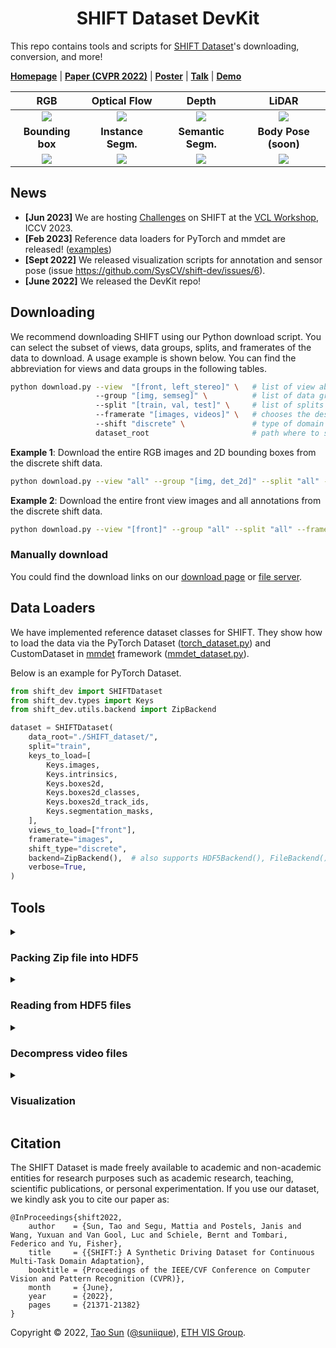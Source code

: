 <h1 align="center"> SHIFT Dataset DevKit </h1>

This repo contains tools and scripts for [SHIFT Dataset](https://www.vis.xyz/shift/)'s downloading, conversion, and more!

[**Homepage**](https://www.vis.xyz/shift) | [**Paper (CVPR 2022)**](https://arxiv.org/abs/2206.08367) | [**Poster**](https://github.com/SysCV/shift-dev/blob/main/assert/Poster%20SHIFT.pdf) | [**Talk**](https://www.youtube.com/watch?v=q39gJveIhRc) | [**Demo**](https://www.youtube.com/watch?v=BsqGrDd2Kzw)


<div align="center">
<div></div>

| **RGB**          |    **Optical Flow**    | **Depth**   | **LiDAR** |
|:----------------:|:----------------:|:----------------:|:---------:|
|  <img src="assert/figures/img.png">                |       <img src="assert/figures/flow.png">     |   <img src="assert/figures/depth.png">                       |   <img src="assert/figures/lidar.png" >         |
|   **Bounding box** | **Instance Segm.** | **Semantic Segm.**  | **Body Pose (soon)**  |
|   <img src="assert/figures/bbox2d.png">                 |     <img src="assert/figures/ins.png">            |         <img src="assert/figures/seg.png">           |       <img src="assert/figures/pose.png">      |

</div>



## News
- **[Jun 2023]** We are hosting [Challenges](https://wvcl.vis.xyz/challenges) on SHIFT at the [VCL Workshop](https://wvcl.vis.xyz/), ICCV 2023. 
- **[Feb 2023]** Reference data loaders for PyTorch and mmdet are released! ([examples](https://github.com/SysCV/shift-dev/blob/main/examples))
- **[Sept 2022]** We released visualization scripts for annotation and sensor pose (issue https://github.com/SysCV/shift-dev/issues/6).
- **[June 2022]** We released the DevKit repo!


## Downloading
We recommend downloading SHIFT using our Python download script. You can select the subset of views, data groups, splits, and framerates of the data to download. A usage example is shown below. You can find the abbreviation for views and data groups in the following tables.

```bash
python download.py --view  "[front, left_stereo]" \   # list of view abbreviation to download
                   --group "[img, semseg]" \          # list of data group abbreviation to download 
                   --split "[train, val, test]" \     # list of splits to download 
                   --framerate "[images, videos]" \   # chooses the desired frame rate (images=1fps, videos=10fps)
                   --shift "discrete" \               # type of domain shifts. Options: discrete, continuous/1x, continuous/10x, continuous/100x 
                   dataset_root                       # path where to store the downloaded data
```
**Example 1**: Download the entire RGB images and 2D bounding boxes from the discrete shift data.
```bash
python download.py --view "all" --group "[img, det_2d]" --split "all" --framerate "[images]" ./data
```

**Example 2**: Download the entire front view images and all annotations from the discrete shift data.
```bash
python download.py --view "[front]" --group "all" --split "all" --framerate "[images]" ./data
```

### Manually download
You could find the download links on our [download page](https://www.vis.xyz/shift/download/) or [file server](https://dl.cv.ethz.ch/shift/).

## Data Loaders

We have implemented reference dataset classes for SHIFT. They
show how to load the data via the PyTorch Dataset ([torch_dataset.py](https://github.com/SysCV/shift-dev/blob/main/examples/torch_dataset.py)) and CustomDataset in [mmdet](https://github.com/open-mmlab/mmdetection) framework ([mmdet_dataset.py](https://github.com/SysCV/shift-dev/blob/main/examples/mmdet_dataset.py)).

Below is an example for PyTorch Dataset.

```python
from shift_dev import SHIFTDataset
from shift_dev.types import Keys
from shift_dev.utils.backend import ZipBackend

dataset = SHIFTDataset(
    data_root="./SHIFT_dataset/",
    split="train",
    keys_to_load=[
        Keys.images,
        Keys.intrinsics,
        Keys.boxes2d,
        Keys.boxes2d_classes,
        Keys.boxes2d_track_ids,
        Keys.segmentation_masks,
    ],
    views_to_load=["front"],
    framerate="images",
    shift_type="discrete",
    backend=ZipBackend(),  # also supports HDF5Backend(), FileBackend()
    verbose=True,
)
```



## Tools
<details>
<summary>
<h3>Packing Zip file into HDF5 </h3>
</summary>

Instead of unzipping the downloaded zip files, you can also convert them into corresponding [HDF5](https://en.wikipedia.org/wiki/Hierarchical_Data_Format) files. HDF5 file is designed to store a large dataset in a single file and, meanwhile, to support efficient I/O for training purposes. Converting to HDF5 is a good practice in an environment where the number of files that can be stored is limited. 

However, if you want to preprocess the data before using them, we **don't recommend** converting them into HDF5 before the processing, which will complicate the loading.

**Example 1**: Packing directly from the downloaded zip files. (You can set the number of processes by `-j`)
```bash
python -m shift_dev.io.to_hdf5 "./data/discrete/**/*.zip" --zip -j 1
```

**Example 2**: Packing from an unzipped folder.
```bash
python -m shift_dev.io.to_hdf5 "./data/discrete/images/val/left_45/img/"
```

Note: The converted HDF5 file will maintain the same file structure of the zip file/folder, i.e., `<seq>/<frame>_<group>_<view>.<ext>`.
</details>

<details>
<summary>
<h3>Reading from HDF5 files</h3>
</summary>

Below is a code snippet for reading images from an HDF5 file.
```python
import io
import h5py
from PIL import Image

name = "0123-abcd/00000000_img_front.jpg"
with h5py.File("/path/to/file.hdf5", "r") as hdf5:      # load the HDF5 file
    bytes = bytearray(hdf5[name])                       # select the file we want
    img = Image.open(io.BytesIO(bytes))                 # same as opening an ordinary png file from IO stream.
```

Below is a code snippet for reading point clouds from an HDF5 file.
```python
import io
import h5py
import plyfile

name = "0123-abcd/00000000_lidar_center.ply"
bytes = io.BytesIO(np.array(hdf5[name]))              # create an IO buffer
plydata = plyfile.PlyData.read(bytes)                 # parse point cloud from the buffer

num_points = plydata['vertex'].count
arr = np.zeros((num_points, 4), dtype=np.float32)     # array of [n, 4], columns are: x, y, z, intensity
arr[:, 0] = plydata['vertex'].data['x']
arr[:, 1] = plydata['vertex'].data['y']
arr[:, 2] = plydata['vertex'].data['z']
arr[:, 3] = plydata['vertex'].data['intensity']
```

</details>

<details>
<summary>
<h3>Decompress video files</h3>
</summary>

For easier retrieval of frames during training, we recommend decompressing all video sequences into image frames before training. Make sure there is enough disk space to store the decompressed frames. The video sequences are used for the RGB data group only.

The mode option (`--mode, -m`) controls the storage type of the decompressed frames. When the mode is set to `folder` (default option) the frames are extracted to local file systems directly; when the mode is set to `zip`, `tar` or `hdf5`, the frames are stored in the corresponding archive file, e.g., `img_decompressed.zip`.  

All frames will be saved using the same name pattern of `<seq>/<frame>_<group>_<view>.<ext>`.

- To use your local FFmpeg libraries (4.x) is supported. You can follow the command example below, which decompresses videos to image frames and store them into a zip archive with the same filename as the tar file.
    ```bash
    python -m shift_dev.io.decompress_videos "discrete/videos/val/front/*.tar" -m "zip" -j 1
    ```

- To ensure reproducible decompression of videos, we recommend using our Docker image. You could refer to the Docker engine's [installation doc](https://docs.docker.com/engine/install/).
    ```bash
    # build and install our Docker image
    docker build -t shift_dataset_decompress .

    # run the container (the mode is set to "hdf5")
    docker run -v <path/to/data>:/data -e MODE=hdf5 shift_dataset_decompress
    ```
    Here, `<path/to/data>` denotes the root path under which all tar files will be processed recursively. The mode and number of jobs can be configured through environment variables `MODE` and `JOBS`. 
</details>

<details>
<summary>
<h3>Visualization</h3>
</summary>

We provide a visualization tool for object-level labels (e.g., bounding box, instance segmentation). The main rendering functions are provided in `shift_dev/vis/render.py` file. We believe you can reuse many of them for other kinds of visualization. 

We also provide a tool to make videos with annotations:
```bash
python -m shift_dev.vis.video <seq_id> \    # specify the video sequence
    -d <path/to/img.zip> \                  # path to the img.zip or its unzipped folder
    -l <path/to/label.json> \               # path to the corresponding label ({det_2d/det_3d/det_insseg_2d}.json)
    -o <path/for/output> \                  # output path
    --view front                            # specify the view, needed to be corresponded with images and label file
```
This command will render an MP4 video with the bounding boxes or instance masks plotted over the background images. Check out the example [here](https://www.youtube.com/watch?v=BsqGrDd2Kzw) (starting from 00:10)!
</details>


## Citation

The SHIFT Dataset is made freely available to academic and non-academic entities for research purposes such as academic research, teaching, scientific publications, or personal experimentation. If you use our dataset, we kindly ask you to cite our paper as:

```
@InProceedings{shift2022,
    author    = {Sun, Tao and Segu, Mattia and Postels, Janis and Wang, Yuxuan and Van Gool, Luc and Schiele, Bernt and Tombari, Federico and Yu, Fisher},
    title     = {{SHIFT:} A Synthetic Driving Dataset for Continuous Multi-Task Domain Adaptation},
    booktitle = {Proceedings of the IEEE/CVF Conference on Computer Vision and Pattern Recognition (CVPR)},
    month     = {June},
    year      = {2022},
    pages     = {21371-21382}
}
```


Copyright © 2022, [Tao Sun](https://suniique.com) ([@suniique](https://github.com/suniique)), [ETH VIS Group](https://cv.ethz.ch/).
